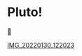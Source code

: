 # Pluto!
:smiling_face_with_three_hearts:

[IMG_20220130_122023](https://user-images.githubusercontent.com/93649055/151680771-90ecb48c-cca0-44bc-aeea-7d005f9bb79d.jpg)

